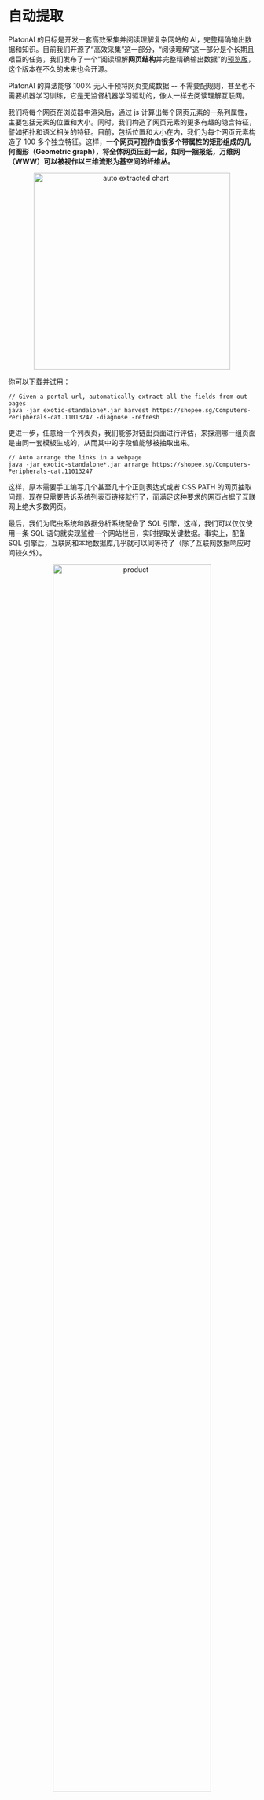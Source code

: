 自动提取
=

PlatonAI 的目标是开发一套高效采集并阅读理解复杂网站的 AI，完整精确输出数据和知识。目前我们开源了“高效采集”这一部分，“阅读理解”这一部分是个长期且艰巨的任务，我们发布了一个“阅读理解**网页结构**并完整精确输出数据”的[预览版](https://github.com/platonai/exotic#run-auto-extract)，这个版本在不久的未来也会开源。

PlatonAI 的算法能够 100% 无人干预将网页变成数据 -- 不需要配规则，甚至也不需要机器学习训练，它是无监督机器学习驱动的，像人一样去阅读理解互联网。

我们将每个网页在浏览器中渲染后，通过 js 计算出每个网页元素的一系列属性，主要包括元素的位置和大小。同时，我们构造了网页元素的更多有趣的隐含特征，譬如拓扑和语义相关的特征。目前，包括位置和大小在内，我们为每个网页元素构造了 100 多个独立特征。这样，**一个网页可视作由很多个带属性的矩形组成的几何图形（Geometric graph），将全体网页压到一起，如同一捆报纸，万维网（WWW）可以被视作以三维流形为基空间的纤维丛。**

<div align="center">
    <img width="400px" src=https://pica.zhimg.com/80/v2-1262abb4d28b31a00bcf1199b1aba441_1440w.jpeg?source=d16d100b  alt="auto extracted chart"/>
</div>

你可以[下载](https://github.com/platonai/exotic#download)并试用：

```
// Given a portal url, automatically extract all the fields from out pages
java -jar exotic-standalone*.jar harvest https://shopee.sg/Computers-Peripherals-cat.11013247 -diagnose -refresh
```

更进一步，任意给一个列表页，我们能够对链出页面进行评估，来探测哪一组页面是由同一套模板生成的，从而其中的字段值能够被抽取出来。

```
// Auto arrange the links in a webpage
java -jar exotic-standalone*.jar arrange https://shopee.sg/Computers-Peripherals-cat.11013247
```

这样，原本需要手工编写几个甚至几十个正则表达式或者 CSS PATH 的网页抽取问题，现在只需要告诉系统列表页链接就行了，而满足这种要求的网页占据了互联网上绝大多数网页。

最后，我们为爬虫系统和数据分析系统配备了 SQL 引擎，这样，我们可以仅仅使用一条 SQL 语句就实现监控一个网站栏目，实时提取关键数据。事实上，配备 SQL 引擎后，互联网和本地数据库几乎就可以同等待了（除了互联网数据响应时间较久外）。

<div align="center">
    <img width="80%" src=https://pic3.zhimg.com/80/v2-dfb9ae6163db8c84b4d7e223c60f8835_1440w.jpg?source=d16d100b  alt="product"/>
</div>

一个典型网页局部

<div align="center">
    <img width="80%" src=https://pica.zhimg.com/80/v2-d10694d76cfa5cf148a67c1576ca8f29_1440w.jpg?source=d16d100b  alt="auto extracted data"/>
</div>

使用 PulsarR 的自动提取技术提取的数据

<div align="center">
    <img width="80%" src=https://pic3.zhimg.com/80/v2-ffe172327bbac5bbc5b43f1ae9d54864_1440w.jpg?source=d16d100b  alt="auto extracted chart"/>
</div>

使用 PulsarR 的自动提取技术和 SQL 完全自动将互联网转变为图表

**参考文献：**

- [WebFormer: The Web-page Transformer for Structure Information Extraction | Proceedings of the ACM Web Conference 2022](https://dl.acm.org/doi/pdf/10.1145/3485447.3512032)
- [OpenCeres for extract knowlege graph from Web](https://lunadong.com/publication/openCeres_naacl.pdf)
- [FreeDOM: A Transferable Neural Architecture for Structured Information Extraction on Web Documents](https://arxiv.org/pdf/2010.10755)

**相关文章**

- [PlatonAI：Diffbot 如何工作？](https://zhuanlan.zhihu.com/p/76978950)
- [PlatonAI：柏拉图如何工作？](https://zhuanlan.zhihu.com/p/76980563)

------

[上一章](13X-SQL.md) [目录](1目录.md) [下一章](15REST服务.md)
